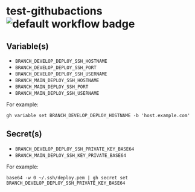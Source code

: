 # test-githubactions ![default workflow badge](https://github.com/gslin/test-githubactions/actions/workflows/default.yml/badge.svg)

## Variable(s)

* `BRANCH_DEVELOP_DEPLOY_SSH_HOSTNAME`
* `BRANCH_DEVELOP_DEPLOY_SSH_PORT`
* `BRANCH_DEVELOP_DEPLOY_SSH_USERNAME`
* `BRANCH_MAIN_DEPLOY_SSH_HOSTNAME`
* `BRANCH_MAIN_DEPLOY_SSH_PORT`
* `BRANCH_MAIN_DEPLOY_SSH_USERNAME`

For example:

    gh variable set BRANCH_DEVELOP_DEPLOY_HOSTNAME -b 'host.example.com'

## Secret(s)

* `BRANCH_DEVELOP_DEPLOY_SSH_PRIVATE_KEY_BASE64`
* `BRANCH_MAIN_DEPLOY_SSH_KEY_PRIVATE_BASE64`

For example:

    base64 -w 0 ~/.ssh/deploy.pem | gh secret set BRANCH_DEVELOP_DEPLOY_SSH_PRIVATE_KEY_BASE64
